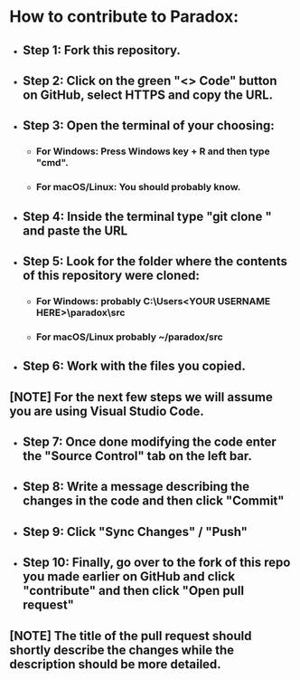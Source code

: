 # How to contribute to Paradox:
- ## Step 1: Fork this repository.
- ## Step 2: Click on the green "<> Code" button on GitHub, select HTTPS and copy the URL.
- ## Step 3: Open the terminal of your choosing:
  - ### For Windows: Press Windows key + R and then type "cmd".
  - ### For macOS/Linux: You should probably know.
- ## Step 4: Inside the terminal type "git clone " and paste the URL
- ## Step 5: Look for the folder where the contents of this repository were cloned:
  - ### For Windows: probably C:\Users\<YOUR USERNAME HERE>\paradox\src
  - ### For macOS/Linux probably ~/paradox/src
- ## Step 6: Work with the files you copied.
## [NOTE] For the next few steps we will assume you are using Visual Studio Code.
- ## Step 7: Once done modifying the code enter the "Source Control" tab on the left bar.
- ## Step 8: Write a message describing the changes in the code and then click "Commit"
- ## Step 9: Click "Sync Changes" / "Push"
- ## Step 10: Finally, go over to the fork of this repo you made earlier on GitHub and click "contribute" and then click "Open pull request"
## [NOTE] The title of the pull request should shortly describe the changes while the description should be more detailed.
